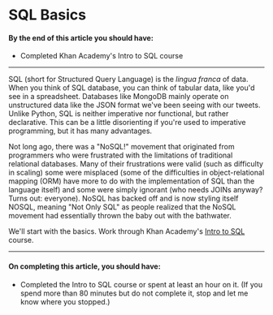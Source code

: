 SQL Basics
==========

#### By the end of this article you should have:

- Completed Khan Academy's Intro to SQL course

----

SQL (short for Structured Query Language) is the _lingua franca_ of data.  When you think of SQL database, you can think of tabular data, like you'd see in a spreadsheet.  Databases like MongoDB mainly operate on unstructured data like the JSON format we've been seeing with our tweets.  Unlike Python, SQL is neither imperative nor functional, but rather declarative. This can be a little disorienting if you're used to imperative programming, but it has many advantages.

Not long ago, there was a "NoSQL!" movement that originated from programmers who were frustrated with the limitations of traditional relational databases. Many of their frustrations were valid (such as difficulty in scaling) some were misplaced (some of the difficulties in object-relational mapping (ORM) have more to do with the implementation of SQL than the language itself) and some were simply ignorant (who needs JOINs anyway? Turns out: everyone). NoSQL has backed off and is now styling itself NOSQL, meaning "Not Only SQL" as people realized that the NoSQL movement had essentially thrown the baby out with the bathwater.

We'll start with the basics. Work through Khan Academy's [Intro to SQL](https://www.khanacademy.org/computing/computer-programming/sql) course.

---

#### On completing this article, you should have:

- Completed the Intro to SQL course or spent at least an hour on it. (If you spend more than 80 minutes but do not complete it, stop and let me know where you stopped.)
